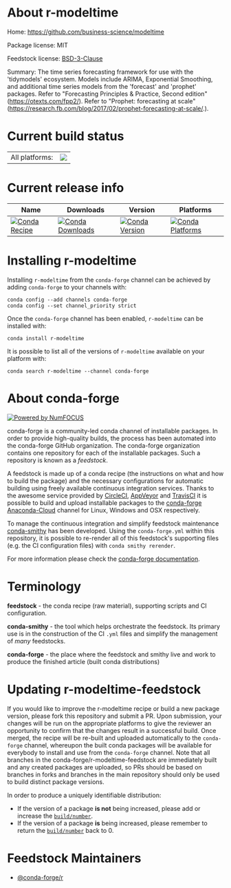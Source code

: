 About r-modeltime
=================

Home: https://github.com/business-science/modeltime

Package license: MIT

Feedstock license: [BSD-3-Clause](https://github.com/conda-forge/r-modeltime-feedstock/blob/master/LICENSE.txt)

Summary: The time series forecasting framework for use with the 'tidymodels' ecosystem. Models include ARIMA, Exponential Smoothing, and additional time series models from the 'forecast' and 'prophet' packages. Refer to "Forecasting Principles & Practice, Second edition" (<https://otexts.com/fpp2/>). Refer to "Prophet: forecasting at scale" (<https://research.fb.com/blog/2017/02/prophet-forecasting-at-scale/>.).

Current build status
====================


<table><tr><td>All platforms:</td>
    <td>
      <a href="https://dev.azure.com/conda-forge/feedstock-builds/_build/latest?definitionId=12757&branchName=master">
        <img src="https://dev.azure.com/conda-forge/feedstock-builds/_apis/build/status/r-modeltime-feedstock?branchName=master">
      </a>
    </td>
  </tr>
</table>

Current release info
====================

| Name | Downloads | Version | Platforms |
| --- | --- | --- | --- |
| [![Conda Recipe](https://img.shields.io/badge/recipe-r--modeltime-green.svg)](https://anaconda.org/conda-forge/r-modeltime) | [![Conda Downloads](https://img.shields.io/conda/dn/conda-forge/r-modeltime.svg)](https://anaconda.org/conda-forge/r-modeltime) | [![Conda Version](https://img.shields.io/conda/vn/conda-forge/r-modeltime.svg)](https://anaconda.org/conda-forge/r-modeltime) | [![Conda Platforms](https://img.shields.io/conda/pn/conda-forge/r-modeltime.svg)](https://anaconda.org/conda-forge/r-modeltime) |

Installing r-modeltime
======================

Installing `r-modeltime` from the `conda-forge` channel can be achieved by adding `conda-forge` to your channels with:

```
conda config --add channels conda-forge
conda config --set channel_priority strict
```

Once the `conda-forge` channel has been enabled, `r-modeltime` can be installed with:

```
conda install r-modeltime
```

It is possible to list all of the versions of `r-modeltime` available on your platform with:

```
conda search r-modeltime --channel conda-forge
```


About conda-forge
=================

[![Powered by
NumFOCUS](https://img.shields.io/badge/powered%20by-NumFOCUS-orange.svg?style=flat&colorA=E1523D&colorB=007D8A)](https://numfocus.org)

conda-forge is a community-led conda channel of installable packages.
In order to provide high-quality builds, the process has been automated into the
conda-forge GitHub organization. The conda-forge organization contains one repository
for each of the installable packages. Such a repository is known as a *feedstock*.

A feedstock is made up of a conda recipe (the instructions on what and how to build
the package) and the necessary configurations for automatic building using freely
available continuous integration services. Thanks to the awesome service provided by
[CircleCI](https://circleci.com/), [AppVeyor](https://www.appveyor.com/)
and [TravisCI](https://travis-ci.com/) it is possible to build and upload installable
packages to the [conda-forge](https://anaconda.org/conda-forge)
[Anaconda-Cloud](https://anaconda.org/) channel for Linux, Windows and OSX respectively.

To manage the continuous integration and simplify feedstock maintenance
[conda-smithy](https://github.com/conda-forge/conda-smithy) has been developed.
Using the ``conda-forge.yml`` within this repository, it is possible to re-render all of
this feedstock's supporting files (e.g. the CI configuration files) with ``conda smithy rerender``.

For more information please check the [conda-forge documentation](https://conda-forge.org/docs/).

Terminology
===========

**feedstock** - the conda recipe (raw material), supporting scripts and CI configuration.

**conda-smithy** - the tool which helps orchestrate the feedstock.
                   Its primary use is in the construction of the CI ``.yml`` files
                   and simplify the management of *many* feedstocks.

**conda-forge** - the place where the feedstock and smithy live and work to
                  produce the finished article (built conda distributions)


Updating r-modeltime-feedstock
==============================

If you would like to improve the r-modeltime recipe or build a new
package version, please fork this repository and submit a PR. Upon submission,
your changes will be run on the appropriate platforms to give the reviewer an
opportunity to confirm that the changes result in a successful build. Once
merged, the recipe will be re-built and uploaded automatically to the
`conda-forge` channel, whereupon the built conda packages will be available for
everybody to install and use from the `conda-forge` channel.
Note that all branches in the conda-forge/r-modeltime-feedstock are
immediately built and any created packages are uploaded, so PRs should be based
on branches in forks and branches in the main repository should only be used to
build distinct package versions.

In order to produce a uniquely identifiable distribution:
 * If the version of a package **is not** being increased, please add or increase
   the [``build/number``](https://docs.conda.io/projects/conda-build/en/latest/resources/define-metadata.html#build-number-and-string).
 * If the version of a package **is** being increased, please remember to return
   the [``build/number``](https://docs.conda.io/projects/conda-build/en/latest/resources/define-metadata.html#build-number-and-string)
   back to 0.

Feedstock Maintainers
=====================

* [@conda-forge/r](https://github.com/conda-forge/r/)

